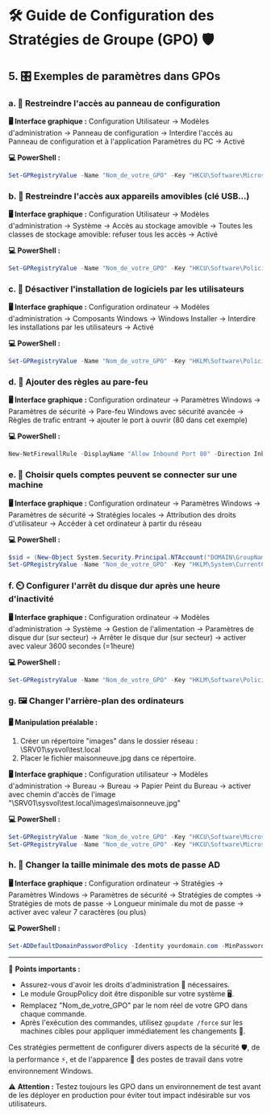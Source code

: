 # 🛠️ Guide de Configuration des Stratégies de Groupe (GPO) 🛡️

## 5. 🎛️ Exemples de paramètres dans GPOs

### a. 🚫 Restreindre l'accès au panneau de configuration

**🖥️ Interface graphique :**
Configuration Utilisateur → Modèles d'administration → Panneau de configuration → Interdire l'accès au Panneau de configuration et à l'application Paramètres du PC → Activé

**💻 PowerShell :**
```powershell
Set-GPRegistryValue -Name "Nom_de_votre_GPO" -Key "HKCU\Software\Microsoft\Windows\CurrentVersion\Policies\Explorer" -ValueName "NoControlPanel" -Type DWord -Value 1
```

### b. 🔌 Restreindre l'accès aux appareils amovibles (clé USB...)

**🖥️ Interface graphique :**
Configuration Utilisateur → Modèles d'administration → Système → Accès au stockage amovible → Toutes les classes de stockage amovible: refuser tous les accès → Activé

**💻 PowerShell :**
```powershell
Set-GPRegistryValue -Name "Nom_de_votre_GPO" -Key "HKCU\Software\Policies\Microsoft\Windows\RemovableStorageDevices" -ValueName "Deny_All" -Type DWord -Value 1
```

### c. 🚫 Désactiver l'installation de logiciels par les utilisateurs

**🖥️ Interface graphique :**
Configuration ordinateur → Modèles d'administration → Composants Windows → Windows Installer → Interdire les installations par les utilisateurs → Activé

**💻 PowerShell :**
```powershell
Set-GPRegistryValue -Name "Nom_de_votre_GPO" -Key "HKLM\Software\Policies\Microsoft\Windows\Installer" -ValueName "DisableMSI" -Type DWord -Value 1
```

### d. 🧱 Ajouter des règles au pare-feu

**🖥️ Interface graphique :**
Configuration ordinateur → Paramètres Windows → Paramètres de sécurité → Pare-feu Windows avec sécurité avancée → Règles de trafic entrant → ajouter le port à ouvrir (80 dans cet exemple)

**💻 PowerShell :**
```powershell
New-NetFirewallRule -DisplayName "Allow Inbound Port 80" -Direction Inbound -LocalPort 80 -Protocol TCP -Action Allow
```

### e. 👥 Choisir quels comptes peuvent se connecter sur une machine

**🖥️ Interface graphique :**
Configuration ordinateur → Paramètres Windows → Paramètres de sécurité → Stratégies locales → Attribution des droits d'utilisateur → Accéder à cet ordinateur à partir du réseau

**💻 PowerShell :**
```powershell
$sid = (New-Object System.Security.Principal.NTAccount("DOMAIN\GroupName")).Translate([System.Security.Principal.SecurityIdentifier]).Value
Set-GPRegistryValue -Name "Nom_de_votre_GPO" -Key "HKLM\System\CurrentControlSet\Control\Lsa" -ValueName "SeDenyNetworkLogonRight" -Type MultiString -Value $sid
```

### f. ⏲️ Configurer l'arrêt du disque dur après une heure d'inactivité

**🖥️ Interface graphique :**
Configuration ordinateur → Modèles d'administration → Système → Gestion de l'alimentation → Paramètres de disque dur (sur secteur) → Arrêter le disque dur (sur secteur) → activer avec valeur 3600 secondes (=1heure)

**💻 PowerShell :**
```powershell
Set-GPRegistryValue -Name "Nom_de_votre_GPO" -Key "HKLM\Software\Policies\Microsoft\Power\PowerSettings\6738E2C4-E8A5-4A42-B16A-E040E769756E" -ValueName "ACSettingIndex" -Type DWord -Value 3600
```

### g. 🖼️ Changer l'arrière-plan des ordinateurs

**🖥️ Manipulation préalable :**
1. Créer un répertoire "images" dans le dossier réseau : \\SRV01\sysvol\test.local
2. Placer le fichier maisonneuve.jpg dans ce répertoire.

**🖥️ Interface graphique :**
Configuration utilisateur → Modèles d'administration → Bureau → Bureau → Papier Peint du Bureau → activer avec chemin d'accès de l'image "\\SRV01\sysvol\test.local\images\maisonneuve.jpg"

**💻 PowerShell :**
```powershell
Set-GPRegistryValue -Name "Nom_de_votre_GPO" -Key "HKCU\Software\Microsoft\Windows\CurrentVersion\Policies\System" -ValueName "Wallpaper" -Type String -Value "\\SRV01\sysvol\test.local\images\maisonneuve.jpg"
Set-GPRegistryValue -Name "Nom_de_votre_GPO" -Key "HKCU\Software\Microsoft\Windows\CurrentVersion\Policies\System" -ValueName "WallpaperStyle" -Type String -Value "2"
```

### h. 🔑 Changer la taille minimale des mots de passe AD

**🖥️ Interface graphique :**
Configuration ordinateur → Stratégies → Paramètres Windows → Paramètres de sécurité → Stratégies de comptes → Stratégies de mots de passe → Longueur minimale du mot de passe → activer avec valeur 7 caractères (ou plus)

**💻 PowerShell :**
```powershell
Set-ADDefaultDomainPasswordPolicy -Identity yourdomain.com -MinPasswordLength 7
```

---

🔑 **Points importants :**
- Assurez-vous d'avoir les droits d'administration 👑 nécessaires.
- Le module GroupPolicy doit être disponible sur votre système 🖥️.
- Remplacez "Nom_de_votre_GPO" par le nom réel de votre GPO dans chaque commande.
- Après l'exécution des commandes, utilisez `gpupdate /force` sur les machines cibles pour appliquer immédiatement les changements 🔄.

Ces stratégies permettent de configurer divers aspects de la sécurité 🛡️, de la performance ⚡, et de l'apparence 🎨 des postes de travail dans votre environnement Windows.

⚠️ **Attention :** Testez toujours les GPO dans un environnement de test avant de les déployer en production pour éviter tout impact indésirable sur vos utilisateurs.
